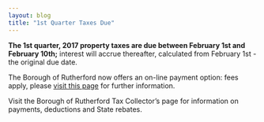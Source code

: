 ```yaml
---
layout: blog
title: "1st Quarter Taxes Due"
---
```


**The 1st quarter, 2017 property taxes are due between February 1st and February 10th;** interest will accrue thereafter, calculated from February 1st - the original due date. 

The Borough of Rutherford now offers an on-line payment option: fees apply, please [visit this page](https://www.cit-e.net/rutherford-nj/cn/TaxBill_Std/?tpid=15571) for further information. 

Visit the Borough of Rutherford Tax Collector’s page for information on payments, deductions and State rebates.
